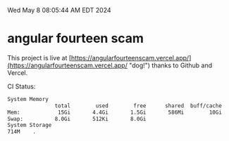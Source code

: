 Wed May  8 08:05:44 AM EDT 2024

# angular fourteen scam


This project is live at [https://angularfourteenscam.vercel.app/](https://angularfourteenscam.vercel.app/ "dog!") thanks to Github and Vercel.

CI Status: 

```bash
System Memory
               total        used        free      shared  buff/cache   available
Mem:            15Gi       4.4Gi       1.5Gi       586Mi        10Gi        10Gi
Swap:          8.0Gi       512Ki       8.0Gi
System Storage
714M	.
```
